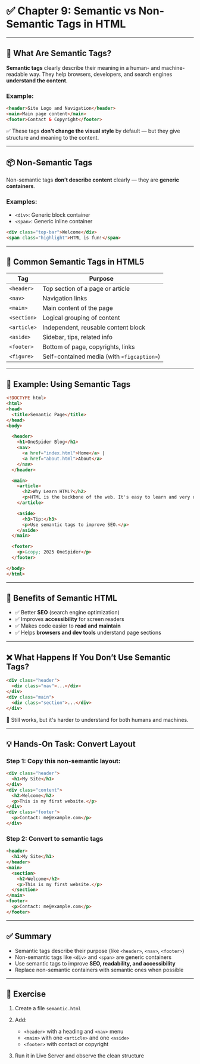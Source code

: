 # ✅ Chapter 9: Semantic vs Non-Semantic Tags in HTML

---

## 🤔 What Are Semantic Tags?

**Semantic tags** clearly describe their meaning in a human- and machine-readable way.
They help browsers, developers, and search engines **understand the content**.

### Example:

```html
<header>Site Logo and Navigation</header>
<main>Main page content</main>
<footer>Contact & Copyright</footer>
```

✅ These tags **don’t change the visual style** by default — but they give structure and meaning to the content.

---

## 📦 Non-Semantic Tags

Non-semantic tags **don’t describe content** clearly — they are **generic containers**.

### Examples:

* `<div>`: Generic block container
* `<span>`: Generic inline container

```html
<div class="top-bar">Welcome</div>
<span class="highlight">HTML is fun!</span>
```

---

## 🧱 Common Semantic Tags in HTML5

| Tag         | Purpose                                    |
| ----------- | ------------------------------------------ |
| `<header>`  | Top section of a page or article           |
| `<nav>`     | Navigation links                           |
| `<main>`    | Main content of the page                   |
| `<section>` | Logical grouping of content                |
| `<article>` | Independent, reusable content block        |
| `<aside>`   | Sidebar, tips, related info                |
| `<footer>`  | Bottom of page, copyrights, links          |
| `<figure>`  | Self-contained media (with `<figcaption>`) |

---

## 🧱 Example: Using Semantic Tags

```html
<!DOCTYPE html>
<html>
<head>
  <title>Semantic Page</title>
</head>
<body>

  <header>
    <h1>OneSpider Blog</h1>
    <nav>
      <a href="index.html">Home</a> |
      <a href="about.html">About</a>
    </nav>
  </header>

  <main>
    <article>
      <h2>Why Learn HTML?</h2>
      <p>HTML is the backbone of the web. It's easy to learn and very useful.</p>
    </article>

    <aside>
      <h3>Tip:</h3>
      <p>Use semantic tags to improve SEO.</p>
    </aside>
  </main>

  <footer>
    <p>&copy; 2025 OneSpider</p>
  </footer>

</body>
</html>
```

---

## 🤝 Benefits of Semantic HTML

* ✅ Better **SEO** (search engine optimization)
* ✅ Improves **accessibility** for screen readers
* ✅ Makes code easier to **read and maintain**
* ✅ Helps **browsers and dev tools** understand page sections

---

## ❌ What Happens If You Don’t Use Semantic Tags?

```html
<div class="header">
  <div class="nav">...</div>
</div>
<div class="main">
  <div class="section">...</div>
</div>
```

🧩 Still works, but it's harder to understand for both humans and machines.

---

## 💡 Hands-On Task: Convert Layout

### Step 1: Copy this non-semantic layout:

```html
<div class="header">
  <h1>My Site</h1>
</div>
<div class="content">
  <h2>Welcome</h2>
  <p>This is my first website.</p>
</div>
<div class="footer">
  <p>Contact: me@example.com</p>
</div>
```

### Step 2: Convert to semantic tags

```html
<header>
  <h1>My Site</h1>
</header>
<main>
  <section>
    <h2>Welcome</h2>
    <p>This is my first website.</p>
  </section>
</main>
<footer>
  <p>Contact: me@example.com</p>
</footer>
```

---

## ✅ Summary

* Semantic tags describe their purpose (like `<header>`, `<nav>`, `<footer>`)
* Non-semantic tags like `<div>` and `<span>` are generic containers
* Use semantic tags to improve **SEO, readability, and accessibility**
* Replace non-semantic containers with semantic ones when possible

---

## 🧪 Exercise

1. Create a file `semantic.html`
2. Add:

   * `<header>` with a heading and `<nav>` menu
   * `<main>` with one `<article>` and one `<aside>`
   * `<footer>` with contact or copyright
3. Run it in Live Server and observe the clean structure
